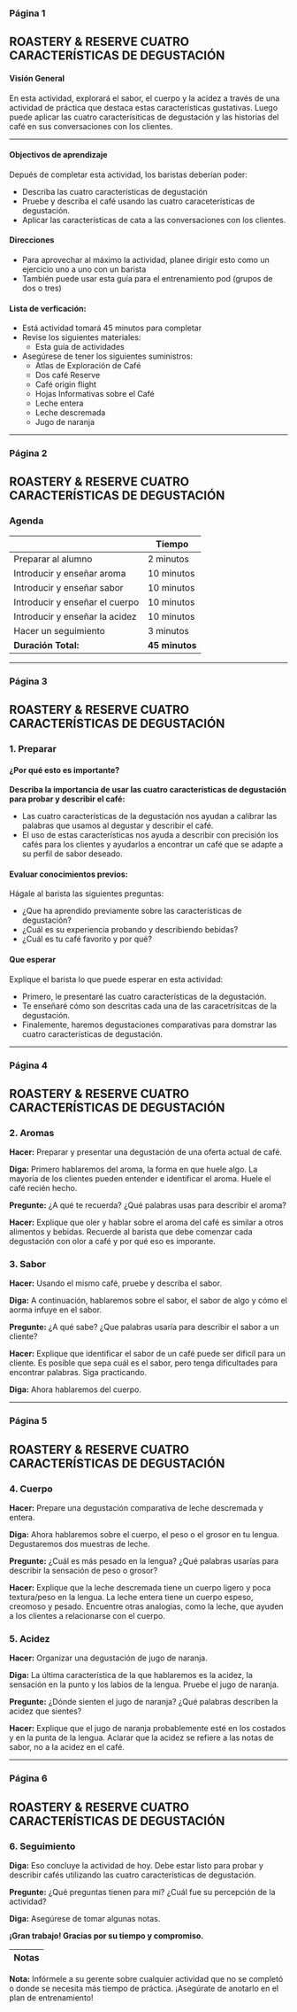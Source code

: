 ### Página 1

## ROASTERY & RESERVE CUATRO CARACTERÍSTICAS DE DEGUSTACIÓN
#### Visión General
En esta actividad, explorará el sabor, el cuerpo y la acidez a través de una actividad de práctica que destaca estas características gustativas. Luego puede aplicar las cuatro caracterísiticas de degustación y las historias del café en sus conversaciones con los clientes.

---

#### Objectivos de aprendizaje

Depués de completar esta actividad, los baristas deberían poder:

- Describa las cuatro características de degustación
- Pruebe y describa el café usando las cuatro caraceterísticas de degustación.
- Aplicar las características de cata a las conversaciones con los clientes.

#### Direcciones

- Para aprovechar al máximo la actividad, planee dirigir esto como un ejercicio uno a uno con un barista
- También puede usar esta guía para el entrenamiento pod (grupos de dos o tres)

#### Lista de verficación:

- Está actividad tomará 45 minutos para completar
- Revise los siguientes materiales:
  - Esta guía de actividades
- Asegúrese de tener los siguientes suministros:
  - Atlas de Exploración de Café
  - Dos café Reserve
  - Café origin flight
  - Hojas Informativas sobre el Café
  - Leche entera
  - Leche descremada
  - Jugo de naranja
---
### Página 2

## ROASTERY & RESERVE CUATRO CARACTERÍSTICAS DE DEGUSTACIÓN

### Agenda
<!-- TODO: Agenda va en uperCamelCase -->
|   | **Tiempo** |
| - | ---------- |
| Preparar al alumno | 2 minutos |
| Introducir y enseñar aroma | 10 minutos |
| Introducir y enseñar sabor | 10 minutos |
| Introducir y enseñar el cuerpo | 10 minutos |
| Introducir y enseñar la acidez | 10 minutos |
| Hacer un seguimiento | 3 minutos |
| **Duración Total:** | **45 minutos** |
---
### Página 3

## ROASTERY & RESERVE CUATRO CARACTERÍSTICAS DE DEGUSTACIÓN

### 1. Preparar
#### ¿Por qué esto es importante?
**Describa la importancia de usar las cuatro características de degustación para probar y describir el café:**
- Las cuatro características de la degustación nos ayudan a calibrar las palabras que usamos al degustar y describir el café.
- El uso de estas características nos ayuda a describir con precisión los cafés para los clientes y ayudarlos a encontrar un café que se adapte a su perfil de sabor deseado.
#### Evaluar conocimientos previos:
Hágale al barista las siguientes preguntas:
- ¿Que ha aprendido previamente sobre las características de degustación?
- ¿Cuál es su experiencia probando y describiendo bebidas?
- ¿Cuál es tu café favorito y por qué?

#### Que esperar
Explique el barista lo que puede esperar en esta actividad:
- Primero, le presentaré las cuatro características de la degustación.
- Te enseñaré cómo son descritas cada una de las caracetrísitcas de la degustación.
- Finalemente, haremos degustaciones comparativas para domstrar las cuatro características de degustación. 
---
### Página 4

## ROASTERY & RESERVE CUATRO CARACTERÍSTICAS DE DEGUSTACIÓN

### 2. Aromas
**Hacer:** Preparar y presentar una degustación de una oferta actual de café.

**Diga:** Primero hablaremos del aroma, la forma en que huele algo. La mayoría de los clientes pueden entender e identificar el aroma. Huele el café recién hecho.

**Pregunte:** ¿A qué te recuerda? ¿Qué palabras usas para describir el aroma?

**Hacer:** Explique que oler y hablar sobre el aroma del café es similar a otros alimentos y bebidas. Recuerde al barista que debe comenzar cada degustación con olor a café y por qué eso es imporante.

### 3. Sabor

**Hacer:** Usando el mismo café, pruebe y describa el sabor.

**Diga:** A continuación, hablaremos sobre el sabor, el sabor de algo y cómo el aorma infuye en el sabor.

**Pregunte:** ¿A qué sabe? ¿Que palabras usaría para describir el sabor a un cliente?

**Hacer:** Explique que identificar el sabor de un café puede ser dificíl para un cliente. Es posible que sepa cuál es el sabor, pero tenga dificultades para encontrar palabras. Siga practicando.

**Diga:** Ahora hablaremos del cuerpo.

---
### Página 5

## ROASTERY & RESERVE CUATRO CARACTERÍSTICAS DE DEGUSTACIÓN

### 4. Cuerpo
**Hacer:** Prepare una degustación comparativa de leche descremada y entera.

**Diga:** Ahora hablaremos sobre el cuerpo, el peso o el grosor en tu lengua. Degustaremos dos muestras de leche.

**Pregunte:** ¿Cuál es más pesado en la lengua? ¿Qué palabras usarías para describir la sensación de peso o grosor?

**Hacer:** Explique que la leche descremada tiene un cuerpo ligero y poca textura/peso en la lengua. La leche entera tiene un cuerpo espeso, creomoso y pesado. Encuentre otras analogías, como la leche, que ayuden a los clientes a relacionarse con el cuerpo.

### 5. Acidez
**Hacer:** Organizar una degustación de jugo de naranja.

**Diga:** La última característica de la que hablaremos es la acidez, la sensación en la punto y los labios de la lengua. Pruebe el jugo de naranja.

**Pregunte:** ¿Dónde sienten el jugo de naranja? ¿Qué palabras describen la acidez que sientes?

**Hacer:** Explique que el jugo de naranja probablemente esté en los costados y en la punta de la lengua. Aclarar que la acidez se refiere a las notas de sabor, no a la acidez en el café.

---
### Página 6

## ROASTERY & RESERVE CUATRO CARACTERÍSTICAS DE DEGUSTACIÓN

### 6. Seguimiento

**Diga:** Eso concluye la actividad de hoy. Debe estar listo para probar y describir cafés utilizando las cuatro características de degustación.

**Pregunte:** ¿Qué preguntas tienen para mi? ¿Cuál fue su percepción de la actividad?

**Diga:** Asegúrese de tomar algunas notas.

**¡Gran trabajo! Gracias por su tiempo y compromiso.**

| **Notas** |
| - |

**Nota:** Infórmele a su gerente sobre cualquier actividad que no se completó o donde se necesita más tiempo de práctica. ¡Asegúrate de anotarlo en el plan de entrenamiento!